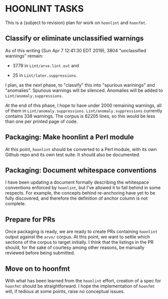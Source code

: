 # HOONLINT TASKS

This is a (subject to revision) plan for work on `hoonlint` and
`hoonfmt`.

## Classify or eliminate unclassified warnings

As of this writing (Sun Apr  7 12:41:30 EDT 2019),
3804 "unclassified warnings" remain:

* 3779 in `Lint/arvo.lint.out`
and

* 25 in `Lint/later.suppressions`.

I plan, as the next phase, to "classify"
this into "spurious warinings"
and "anomalies".
Spurious warnings will be silenced.
Anomalies will be added to
`Lint/anomaly.suppressions`.

At the end of this phase, I hope to have under 2000 remaining
warnings, all of them in 
`Lint/anomaly.suppressions`.
`Lint/anomaly.suppressions` currently contains 338 warnings.
The corpus is 62205 lines, so this would be less than
one per printed page of code.

## Packaging: Make hoonlint a Perl module

At this point, `hoonlint` should be converted to
a Perl module,
with its own Github repo
and its own test suite.
It should also be documented.

## Packaging: Document whitespace conventions

I have been updating a document formally describing
the whitespace conventions enforced by `hoonlint`,
but I've allowed it to fall behind in some respects.
For example, the concepts behind re-anchoring have
yet to be fully discovered,
and therefore the definition of anchor column
is not complete.

## Prepare for PRs

Once packaging is ready,
we are ready to create PRs containing `hoonlint`
output
against the `arvo/`
corpus.
At this point, we want to settle which sections
of the corpus to target initially.
I think that the listings in the PR should,
for the sake of courtesy
among other reasons,
be manually reviewed before being submitted.

## Move on to hoonfmt

With what has been learned from the `hoonlint` effort,
creation of a spec for `hoonfmt` should be straightforward.
I hope the implementation of `hoonfmt` will,
if tedious at some points,
raise no conceptual issues.
